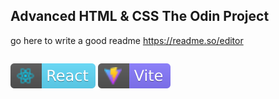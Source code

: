 ## Advanced HTML & CSS The Odin Project
go here to write a good readme https://readme.so/editor
```

```
![react-badge.svg](public/images/react-badge.svg)
![vitejs-badge.svg](public/images/vitejs-badge.svg)

